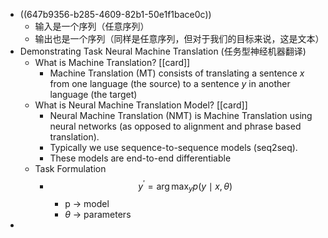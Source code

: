 - ((647b9356-b285-4609-82b1-50e1f1bace0c))
	- 输入是一个序列（任意序列）
	- 输出也是一个序列（同样是任意序列，但对于我们的目标来说，这是文本）
- Demonstrating Task Neural Machine Translation (任务型神经机器翻译)
	- What is Machine Translation? [[card]]
		- Machine Translation (MT) consists of translating a sentence $x$ from one language (the source) to a sentence $y$ in another language (the target)
	- What is Neural Machine Translation Model? [[card]]
		- Neural Machine Translation (NMT) is Machine Translation using neural networks (as opposed to alignment and phrase based translation).
		- Typically we use sequence-to-sequence models (seq2seq).
		- These models are end-to-end differentiable
	- Task Formulation
		- $$
		  y^{\prime}=\arg \max _y p(y \mid x, \theta)
		  $$
			- p -> model
			- $\theta$ -> parameters
-